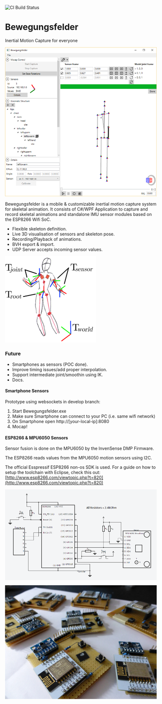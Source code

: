 <img alt='CI Build Status' src='https://ci.appveyor.com/api/projects/status/github/herzig/bewegungsfelder?svg=true'></img>

# Bewegungsfelder
Inertial Motion Capture for everyone

<img alt="Bewegungsfelder Screenshot" src="mainwindow.png" width='500px'></img>

Bewegungsfelder is a mobile & customizable inertial motion capture system for skeletal animation. It consists of C#/WPF Application to capture and record skeletal animations and standalone IMU sensor modules based on the ESP8266 Wifi SoC.

* Flexible skeleton definition.
* Live 3D visualisation of sensors and skeleton pose.
* Recording/Playback of animations.
* BVH export & import.
* UDP Server accepts incoming sensor values.

<img alt='Coordinate Systems' src='csys.png' width='300px'></img>

### Future
* Smartphones as sensors (POC done).
* Improve timing issues/add proper interpolation.
* Support intermediate joint/smoothin using IK.
* Docs.

#### Smartphone Sensors
Prototype using websockets in develop branch:
 1. Start Bewegungsfelder.exe
 2. Make sure Smartphone can connect to your PC (i.e. same wifi network)
 3. On Smartphone open http://[your-local-ip]:8080
 4. Mocap!

#### ESP8266 & MPU6050 Sensors

Sensor fusion is done on the MPU6050 by the InvenSense DMP Firmware.

The ESP8266 reads values from the MPU6050 motion sensors using I2C.

The official Esspressif ESP8266 non-os SDK is used.
For a guide on how to setup the toolchain with Eclipse, check this out: [http://www.esp8266.com/viewtopic.php?t=820](http://www.esp8266.com/viewtopic.php?t=820) 

<img alt='Schematic & Wiring' src='schematic.png' width='500px'></img>

<img alt='Bewegungsfelder ESP8265 and MPU6050 Hardware' src='hardware.jpg' width='500px'></img>




